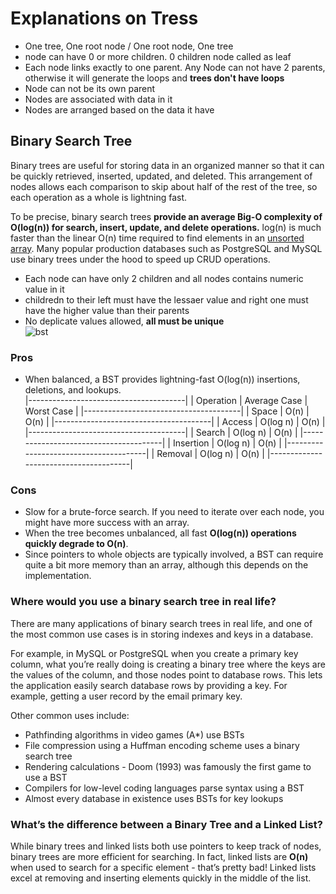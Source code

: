 # Explanations on Tress
- One tree, One root node / One root node, One tree
- node can have 0 or more children. 0 children node called as leaf
- Each node links exactly to one parent. Any Node can not have 2 parents, otherwise it will generate the loops and **trees don't have loops**
- Node can not be its own parent
- Nodes are associated with data in it
- Nodes are arranged based on the data it have

## Binary Search Tree
Binary trees are useful for storing data in an organized manner so that it can be quickly retrieved, inserted, updated, and deleted. This arrangement of nodes allows each comparison to skip about half of the rest of the tree, so each operation as a whole is lightning fast.  

To be precise, binary search trees **provide an average Big-O complexity of O(log(n)) for search, insert, update, and delete operations.** log(n) is much faster than the linear O(n) time required to find elements in an <ins>unsorted array</ins>. Many popular production databases such as PostgreSQL and MySQL use binary trees under the hood to speed up CRUD operations.  

- Each node can have only 2 children and all nodes contains numeric value in it
- childredn to their left must have the lessaer value and right one must have the higher value than their parents
- No deplicate values allowed, **all must be unique**  
![bst](https://user-images.githubusercontent.com/54584388/221265887-cdebfcd8-cb5e-4c2c-a202-32b1ab76de31.gif)


### Pros
- When balanced, a BST provides lightning-fast O(log(n)) insertions, deletions, and lookups.  
|---------------------------------------|
| Operation | Average Case | Worst Case |
|---------------------------------------|
| Space | O(n) | O(n) |
|---------------------------------------|
| Access | O(log n) | O(n) |
|---------------------------------------|
| Search | O(log n) | O(n) |
|---------------------------------------|
| Insertion | O(log n) | O(n) |
|---------------------------------------|
| Removal | O(log n) | O(n) |
|---------------------------------------|

### Cons
- Slow for a brute-force search. If you need to iterate over each node, you might have more success with an array.
- When the tree becomes unbalanced, all fast **O(log(n)) operations quickly degrade to O(n)**.
- Since pointers to whole objects are typically involved, a BST can require quite a bit more memory than an array, although this depends on the implementation.

### Where would you use a binary search tree in real life?
There are many applications of binary search trees in real life, and one of the most common use cases is in storing indexes and keys in a database.  

For example, in MySQL or PostgreSQL when you create a primary key column, what you’re really doing is creating a binary tree where the keys are the values of the column, and those nodes point to database rows. This lets the application easily search database rows by providing a key. For example, getting a user record by the email primary key.  

Other common uses include:
- Pathfinding algorithms in video games (A*) use BSTs
- File compression using a Huffman encoding scheme uses a binary search tree
- Rendering calculations - Doom (1993) was famously the first game to use a BST
- Compilers for low-level coding languages parse syntax using a BST
- Almost every database in existence uses BSTs for key lookups

### What’s the difference between a Binary Tree and a Linked List?
While binary trees and linked lists both use pointers to keep track of nodes, binary trees are more efficient for searching. In fact, linked lists are **O(n)** when used to search for a specific element - that’s pretty bad! Linked lists excel at removing and inserting elements quickly in the middle of the list.

